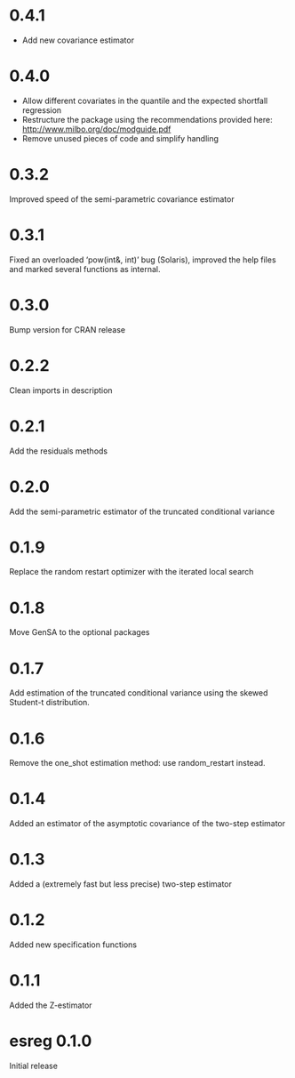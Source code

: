 # 0.4.1
* Add new covariance estimator

# 0.4.0
* Allow different covariates in the quantile and the expected shortfall regression
* Restructure the package using the recommendations provided here: http://www.milbo.org/doc/modguide.pdf
* Remove unused pieces of code and simplify handling

# 0.3.2
Improved speed of the semi-parametric covariance estimator

# 0.3.1
Fixed an overloaded ‘pow(int&, int)’ bug (Solaris), improved the help files and marked several functions as internal.

# 0.3.0
Bump version for CRAN release

# 0.2.2
Clean imports in description

# 0.2.1
Add the residuals methods

# 0.2.0
Add the semi-parametric estimator of the truncated conditional variance

# 0.1.9
Replace the random restart optimizer with the iterated local search

# 0.1.8
Move GenSA to the optional packages

# 0.1.7
Add estimation of the truncated conditional variance using the skewed Student-t distribution.

# 0.1.6
Remove the one_shot estimation method: use random_restart instead.

# 0.1.4
Added an estimator of the asymptotic covariance of the two-step estimator

# 0.1.3
Added a (extremely fast but less precise) two-step estimator

# 0.1.2
Added new specification functions

# 0.1.1
Added the Z-estimator

# esreg 0.1.0
Initial release
